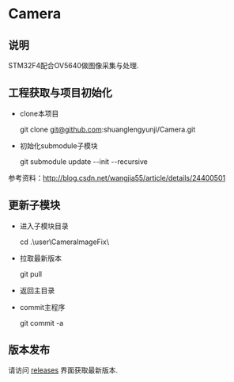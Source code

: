 # Camera
## 说明

STM32F4配合OV5640做图像采集与处理.

## 工程获取与项目初始化

* clone本项目

  git clone git@github.com:shuanglengyunji/Camera.git

* 初始化submodule子模块

  git submodule update --init --recursive

参考资料：http://blog.csdn.net/wangjia55/article/details/24400501

## 更新子模块

* 进入子模块目录

  cd .\user\CameraImageFix\

* 拉取最新版本

  git pull

* 返回主目录

* commit主程序

  git commit -a

## 版本发布

  请访问 [releases](https://github.com/shuanglengyunji/Camera/releases) 界面获取最新版本.
